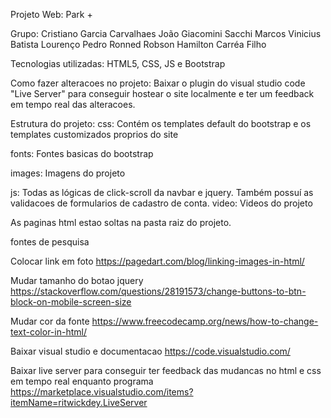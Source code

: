 Projeto Web:
Park +

Grupo:
Cristiano Garcia Carvalhaes
João Giacomini Sacchi
Marcos Vinicius Batista Lourenço
Pedro Ronned
Robson Hamilton Carréa Filho



Tecnologias utilizadas: 
HTML5, CSS, JS e Bootstrap

Como fazer alteracoes no projeto:
Baixar o plugin do visual studio code "Live Server" para conseguir hostear o site localmente 
e ter um feedback em tempo real das alteracoes.



Estrutura do projeto:
css: Contém os templates default do bootstrap e os templates customizados proprios do site

fonts: Fontes basicas do bootstrap

images: Imagens do projeto

js: Todas as lógicas de click-scroll da navbar e jquery. Também possuí as validacoes de formularios de cadastro de conta.
video: Videos do projeto

As paginas html estao soltas na pasta raiz do projeto.










fontes de pesquisa

Colocar link em foto
https://pagedart.com/blog/linking-images-in-html/

Mudar tamanho do botao jquery
https://stackoverflow.com/questions/28191573/change-buttons-to-btn-block-on-mobile-screen-size

Mudar cor da fonte
https://www.freecodecamp.org/news/how-to-change-text-color-in-html/

Baixar visual studio e documentacao
https://code.visualstudio.com/

Baixar live server para conseguir ter feedback das mudancas no html e css em tempo real enquanto programa
https://marketplace.visualstudio.com/items?itemName=ritwickdey.LiveServer